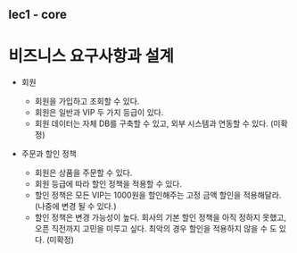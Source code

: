 ## lec1 - core
# 비즈니스 요구사항과 설계
* 회원
   * 회원을 가입하고 조회할 수 있다.
   * 회원은 일반과 VIP 두 가지 등급이 있다.
   * 회원 데이터는 자체 DB를 구축할 수 있고, 외부 시스템과 연동할 수 있다. (미확정)
 
* 주문과 할인 정책
    * 회원은 상품을 주문할 수 있다.
    * 회원 등급에 따라 할인 정책을 적용할 수 있다.
    * 할인 정책은 모든 VIP는 1000원을 할인해주는 고정 금액 할인을 적용해달라. (나중에 변경 될 수 있다.)
    * 할인 정책은 변경 가능성이 높다. 회사의 기본 할인 정책을 아직 정하지 못했고, 오픈 직전까지 고민을 미루고 싶다. 최악의 경우 할인을 적용하지 않을 수 도 있다. (미확정)
